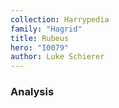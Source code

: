 ```yaml
---
collection: Harrypedia
family: "Hagrid"
title: Rubeus
hero: "I0079"
author: Luke Schierer
---
```



### Analysis

